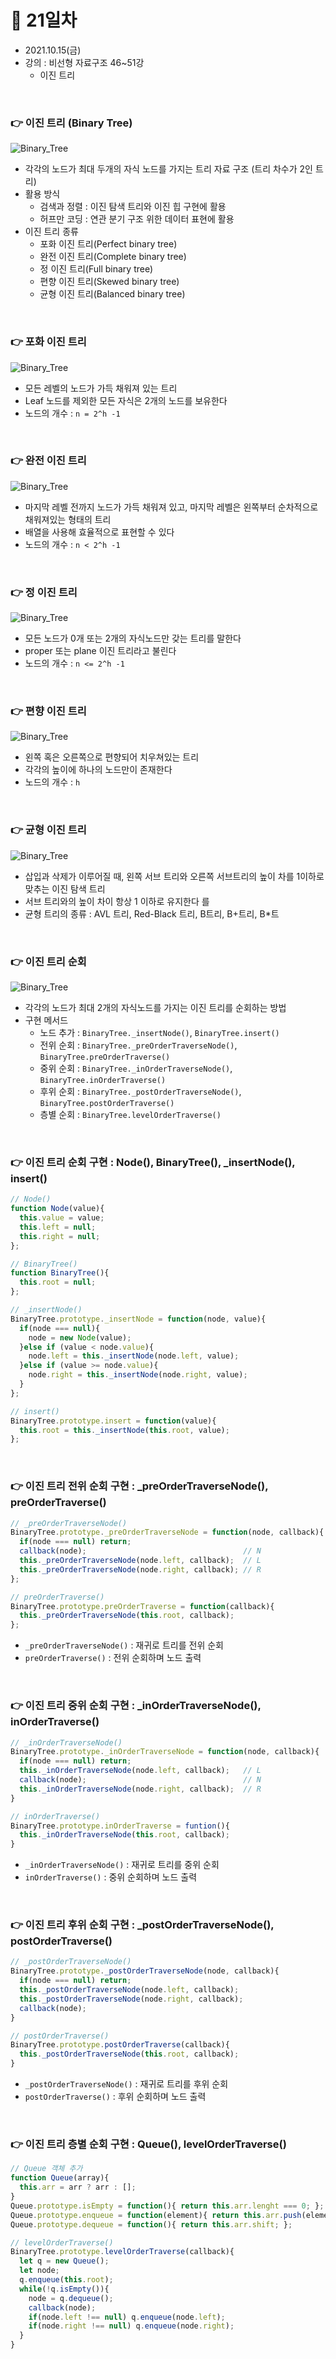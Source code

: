 # 📌 21일차 
- 2021.10.15(금)
- 강의 : 비선형 자료구조 46~51강
  - 이진 트리


<br> 




### 👉 이진 트리 (Binary Tree)

![Binary_Tree](img/008.png)

- 각각의 노드가 최대 두개의 자식 노드를 가지는 트리 자료 구조 (트리 차수가 2인 트리)
- 활용 방식
  - 검색과 정렬 : 이진 탐색 트리와 이진 힙 구현에 활용
  - 허프만 코딩 : 연관 분기 구조 위한 데이터 표현에 활용
- 이진 트리 종류
  - 포화 이진 트리(Perfect binary tree)
  - 완전 이진 트리(Complete binary tree)
  - 정 이진 트리(Full binary tree)
  - 편향 이진 트리(Skewed binary tree)
  - 균형 이진 트리(Balanced binary tree)


<br>



### 👉 포화 이진 트리

![Binary_Tree](img/009.png)

- 모든 레벨의 노드가 가득 채워져 있는 트리
- Leaf 노드를 제외한 모든 자식은 2개의 노드를 보유한다
- 노드의 개수 : `n = 2^h -1`

<br> 



### 👉 완전 이진 트리

![Binary_Tree](img/010.png)

- 마지막 레벨 전까지 노드가 가득 채워져 있고, 마지막 레벨은 왼쪽부터 순차적으로 채워져있는 형태의 트리
- 배열을 사용해 효율적으로 표현할 수 있다
- 노드의 개수 : `n < 2^h -1`

<br> 




### 👉 정 이진 트리

![Binary_Tree](img/011.png)

- 모든 노드가 0개 또는 2개의 자식노드만 갖는 트리를 말한다
- proper 또는 plane 이진 트리라고 불린다
- 노드의 개수 : `n <= 2^h -1`

<br> 




### 👉 편향 이진 트리

![Binary_Tree](img/012.png)

- 왼쪽 혹은 오른쪽으로 편향되어 치우쳐있는 트리
- 각각의 높이에 하나의 노드만이 존재한다
- 노드의 개수 : `h`

<br> 



### 👉 균형 이진 트리

![Binary_Tree](img/013.png)

- 삽입과 삭제가 이루어질 때, 왼쪽 서브 트리와 오른쪽 서브트리의 높이 차를 1이하로 맞추는 이진 탐색 트리
- 서브 트리와의 높이 차이 항상 1 이하로 유지한다 를
- 균형 트리의 종류 : AVL 트리, Red-Black 트리, B트리, B+트리, B*트

<br> 



### 👉 이진 트리 순회

![Binary_Tree](img/014.png)

- 각각의 노드가 최대 2개의 자식노드를 가지는 이진 트리를 순회하는 방법
- 구현 메서드
  - 노드 추가 : `BinaryTree._insertNode()`, `BinaryTree.insert()`
  - 전위 순회 : `BinaryTree._preOrderTraverseNode()`, `BinaryTree.preOrderTraverse()`
  - 중위 순회 : `BinaryTree._inOrderTraverseNode()`, `BinaryTree.inOrderTraverse()`
  - 후위 순회 : `BinaryTree._postOrderTraverseNode()`, `BinaryTree.postOrderTraverse()`
  - 층별 순회 : `BinaryTree.levelOrderTraverse()`

<br> 



### 👉 이진 트리 순회 구현 : Node(), BinaryTree(), _insertNode(), insert()
```javascript
// Node()
function Node(value){
  this.value = value;
  this.left = null;
  this.right = null;
};

// BinaryTree()
function BinaryTree(){
  this.root = null; 
};

// _insertNode()
BinaryTree.prototype._insertNode = function(node, value){
  if(node === null){
    node = new Node(value);
  }else if (value < node.value){
    node.left = this._insertNode(node.left, value);
  }else if (value >= node.value){
    node.right = this._insertNode(node.right, value);
  }
};

// insert()
BinaryTree.prototype.insert = function(value){
  this.root = this._insertNode(this.root, value);
};
```

<br> 



### 👉 이진 트리 전위 순회 구현 : _preOrderTraverseNode(), preOrderTraverse()
```javascript
// _preOrderTraverseNode()
BinaryTree.prototype._preOrderTraverseNode = function(node, callback){
  if(node === null) return;
  callback(node);                                   // N
  this._preOrderTraverseNode(node.left, callback);  // L
  this._preOrderTraverseNode(node.right, callback); // R
};

// preOrderTraverse()
BinaryTree.prototype.preOrderTraverse = function(callback){
  this._preOrderTraverseNode(this.root, callback);
};
```
- `_preOrderTraverseNode()` : 재귀로 트리를 전위 순회 
- `preOrderTraverse()` : 전위 순회하며 노드 출력 

<br> 



### 👉 이진 트리 중위 순회 구현 : _inOrderTraverseNode(), inOrderTraverse()
```javascript
// _inOrderTraverseNode()
BinaryTree.prototype._inOrderTraverseNode = function(node, callback){
  if(node === null) return;
  this._inOrderTraverseNode(node.left, callback);   // L
  callback(node);                                   // N
  this._inOrderTraverseNode(node.right, callback);  // R
}

// inOrderTraverse()
BinaryTree.prototype.inOrderTraverse = funtion(){
  this._inOrderTraverseNode(this.root, callback);
}

```
- `_inOrderTraverseNode()` : 재귀로 트리를 중위 순회
- `inOrderTraverse()` : 중위 순회하며 노드 출력 

<br> 


### 👉 이진 트리 후위 순회 구현 : _postOrderTraverseNode(), postOrderTraverse()
```javascript
// _postOrderTraverseNode()
BinaryTree.prototype._postOrderTraverseNode(node, callback){
  if(node === null) return;
  this._postOrderTraverseNode(node.left, callback);
  this._postOrderTraverseNode(node.right, callback);
  callback(node);
}

// postOrderTraverse()
BinaryTree.prototype.postOrderTraverse(callback){
  this._postOrderTraverseNode(this.root, callback);
}
```
- `_postOrderTraverseNode()` : 재귀로 트리를 후위 순회
- `postOrderTraverse()` : 후위 순회하며 노드 출력 

<br> 


### 👉 이진 트리 층별 순회 구현 : Queue(), levelOrderTraverse()
```javascript
// Queue 객체 추가
function Queue(array){
  this.arr = arr ? arr : [];
}
Queue.prototype.isEmpty = function(){ return this.arr.lenght === 0; };
Queue.prototype.enqueue = function(element){ return this.arr.push(element); };
Queue.prototype.dequeue = function(){ return this.arr.shift; };

// levelOrderTraverse()
BinaryTree.prototype.levelOrderTraverse(callback){
  let q = new Queue();
  let node;
  q.enqueue(this.root);
  while(!q.isEmpty()){
    node = q.dequeue();
    callback(node);
    if(node.left !== null) q.enqueue(node.left);
    if(node.right !== null) q.enqueue(node.right);
  }
}
```

<br> 



